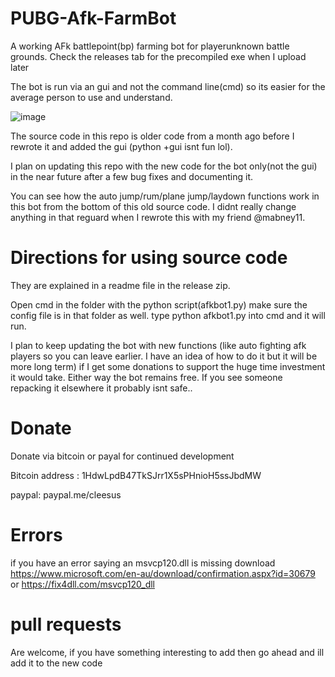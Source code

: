 # PUBG-Afk-FarmBot
A working AFk battlepoint(bp) farming bot for playerunknown battle grounds. Check the releases tab for the precompiled exe when I upload later

The bot is run via an gui and not the command line(cmd) so its easier for the average person to use and understand. 


![image](https://i.imgur.com/g1D9wEJ.png)

The source code in this repo is older code from a month ago before I rewrote it and added the gui (python +gui isnt fun lol). 

I plan on updating this repo with the new code for the bot only(not the gui) in the near future after a few bug fixes and documenting it.

You can see how the auto jump/rum/plane jump/laydown functions work in this bot from the bottom of this old source code. I didnt really change anything in that reguard when I rewrote this with my friend @mabney11.

# Directions for using source code
They are explained in a readme file in the release zip.

Open cmd in the folder with the python script(afkbot1.py) make sure the config file is in that folder as well. type python afkbot1.py into cmd and it will run.

I plan to keep updating the bot with new functions (like auto fighting afk players so you can leave earlier. I have an idea of how to do it but it will be more long term) if I get some donations to support the huge time investment it would take. Either way the bot remains free. If you see someone repacking it elsewhere it probably isnt safe..

# Donate
Donate via bitcoin or payal for continued development 

Bitcoin address : 1HdwLpdB47TkSJrr1X5sPHnioH5ssJbdMW 

paypal: paypal.me/cleesus

# Errors
if you have an error saying an msvcp120.dll  is missing download https://www.microsoft.com/en-au/download/confirmation.aspx?id=30679 or https://fix4dll.com/msvcp120_dll

# pull requests
Are welcome, if you have something interesting to add then go ahead and ill add it to the new code
